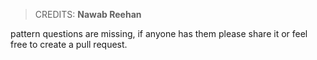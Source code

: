 > CREDITS: **Nawab Reehan**

pattern questions are missing, if anyone has them please share it or feel free to create a pull request.
